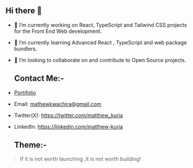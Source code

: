 ## Hi there 👋

- 🔭 I’m currently working on React, TypeScript and Tailwind CSS projects for the Front End Web development.
- 🌱 I’m currently learning Advanced React , TypeScript and web package bundlers.
- 👯 I’m looking to collaborate on and contribute to Open Source projects.
  
  ## Contact Me:-
  
- [Portifolio](https://matthewkuria.netlify.app)
- Email: mathewkwachira@gmail.com
- Twitter(X): https://twitter.com/matthew_kuria
- LinkedIn: https://linkedin.com/matthew-kuria
  
  ## Theme:-
 > If it is not worth launching ,it is not worth building!

